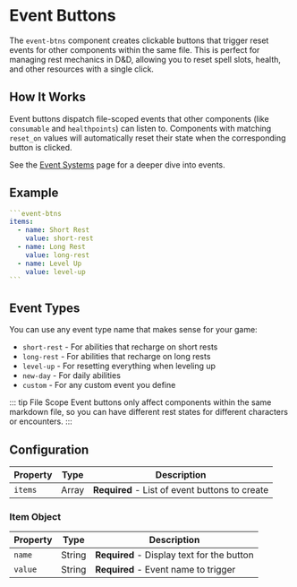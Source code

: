 # Event Buttons

The `event-btns` component creates clickable buttons that trigger reset events for other components within the same file. This is perfect for managing rest mechanics in D&D, allowing you to reset spell slots, health, and other resources with a single click.

## How It Works

Event buttons dispatch file-scoped events that other components (like `consumable` and `healthpoints`) can listen to. Components with matching `reset_on` values will automatically reset their state when the corresponding button is clicked.

See the [Event Systems](../concepts/event-systems.md) page for a deeper dive into events.

## Example

````yaml
```event-btns
items:
  - name: Short Rest
    value: short-rest
  - name: Long Rest
    value: long-rest
  - name: Level Up
    value: level-up
```
````

## Event Types

You can use any event type name that makes sense for your game:

- `short-rest` - For abilities that recharge on short rests
- `long-rest` - For abilities that recharge on long rests
- `level-up` - For resetting everything when leveling up
- `new-day` - For daily abilities
- `custom` - For any custom event you define

::: tip File Scope
Event buttons only affect components within the same markdown file, so you can have different rest states for different characters or encounters.
:::

## Configuration

| Property | Type  | Description                                    |
| -------- | ----- | ---------------------------------------------- |
| `items`  | Array | **Required** - List of event buttons to create |

### Item Object

| Property | Type   | Description                                |
| -------- | ------ | ------------------------------------------ |
| `name`   | String | **Required** - Display text for the button |
| `value`  | String | **Required** - Event name to trigger       |
